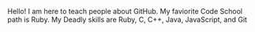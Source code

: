 Hello! I am here to teach people about GitHub.
My faviorite Code School path is Ruby.
My Deadly skills are Ruby, C, C++, Java, JavaScript, and Git
